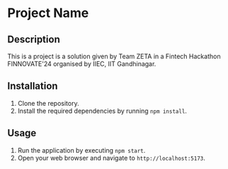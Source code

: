 <!-- Create a readme file for the project -->

# Project Name

## Description

This is a project is a solution given by Team ZETA in a Fintech Hackathon FINNOVATE'24 organised by IIEC, IIT Gandhinagar.

## Installation

1. Clone the repository.
2. Install the required dependencies by running `npm install`.

## Usage

1. Run the application by executing `npm start`.
2. Open your web browser and navigate to `http://localhost:5173`.

